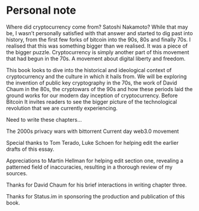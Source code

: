 
# Personal note

Where did cryptocurrency come from? Satoshi Nakamoto? While that may be, I wasn’t personally satisfied with that answer and started to dig past into history, from the first few forks of bitcoin into the 90s, 80s and finally 70s. I realised that this was something bigger than we realised. It was a piece of the bigger puzzle. Cryptocurrency is simply another part of this movement that had begun in the 70s. A movement about digital liberty and freedom.

This book looks to dive into the historical and ideological context of cryptocurrency and the culture in which it hails from. We will be exploring the invention of public key cryptography in the 70s, the work of David Chaum in the 80s, the cryptowars of the 90s and how these periods laid the ground works for our modern day inception of cryptocurrency. Before Bitcoin It invites readers to see the bigger picture of the technological revolution that we are currently experiencing.

Need to write these chapters… 

The 2000s privacy wars with bittorrent
Current day web3.0 movement 

Special thanks to Tom Terado, Luke Schoen for helping edit the earlier drafts of this essay.

Appreciations to Martin Hellman for helping edit section one, revealing a patterned field of inaccuracies, resulting in a thorough review of my sources.

Thanks for David Chaum for his brief interactions in writing chapter three.

Thanks for Status.im in sponsoring the production and publication of this book.
